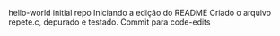 hello-world
initial repo
Iniciando a edição do README
Criado o arquivo repete.c, depurado e testado.
Commit para code-edits
